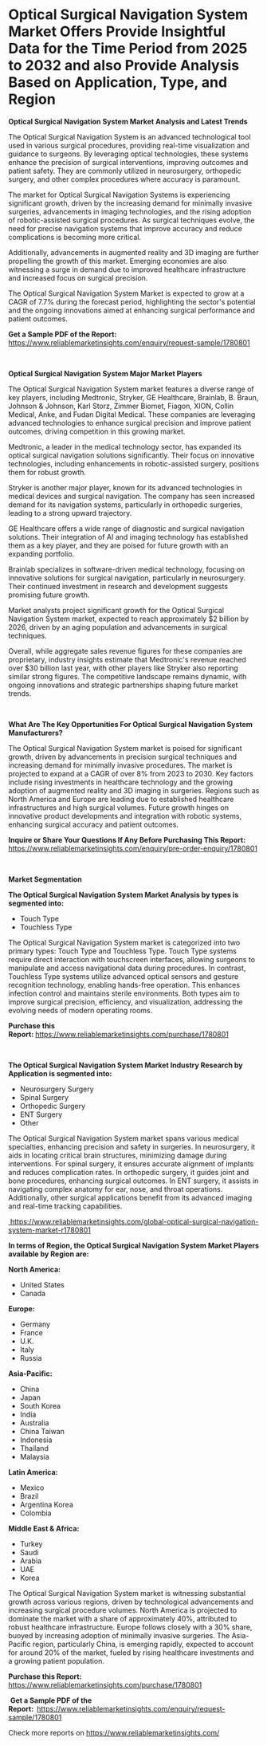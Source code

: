 <p><h1>Optical Surgical Navigation System Market Offers Provide Insightful Data for the Time Period from 2025 to 2032 and also Provide Analysis Based on Application, Type, and Region</h1></p><p><strong>Optical Surgical Navigation System Market Analysis and Latest Trends</strong></p>
<p><p>The Optical Surgical Navigation System is an advanced technological tool used in various surgical procedures, providing real-time visualization and guidance to surgeons. By leveraging optical technologies, these systems enhance the precision of surgical interventions, improving outcomes and patient safety. They are commonly utilized in neurosurgery, orthopedic surgery, and other complex procedures where accuracy is paramount.</p><p>The market for Optical Surgical Navigation Systems is experiencing significant growth, driven by the increasing demand for minimally invasive surgeries, advancements in imaging technologies, and the rising adoption of robotic-assisted surgical procedures. As surgical techniques evolve, the need for precise navigation systems that improve accuracy and reduce complications is becoming more critical. </p><p>Additionally, advancements in augmented reality and 3D imaging are further propelling the growth of this market. Emerging economies are also witnessing a surge in demand due to improved healthcare infrastructure and increased focus on surgical precision. </p><p>The Optical Surgical Navigation System Market is expected to grow at a CAGR of 7.7% during the forecast period, highlighting the sector's potential and the ongoing innovations aimed at enhancing surgical performance and patient outcomes.</p></p>
<p><strong>Get a Sample PDF of the Report:&nbsp;</strong> <a href="https://www.reliablemarketinsights.com/enquiry/request-sample/1780801?utm_campaign=2102&utm_medium=2&utm_source=Github&utm_content=ia&utm_term=25032025&utm_id=optical-surgical-navigation-system">https://www.reliablemarketinsights.com/enquiry/request-sample/1780801</a></p>
<p>&nbsp;</p>
<p><strong>Optical Surgical Navigation System Major Market Players</strong></p>
<p><p>The Optical Surgical Navigation System market features a diverse range of key players, including Medtronic, Stryker, GE Healthcare, Brainlab, B. Braun, Johnson & Johnson, Karl Storz, Zimmer Biomet, Fiagon, XION, Collin Medical, Anke, and Fudan Digital Medical. These companies are leveraging advanced technologies to enhance surgical precision and improve patient outcomes, driving competition in this growing market.</p><p>Medtronic, a leader in the medical technology sector, has expanded its optical surgical navigation solutions significantly. Their focus on innovative technologies, including enhancements in robotic-assisted surgery, positions them for robust growth.</p><p>Stryker is another major player, known for its advanced technologies in medical devices and surgical navigation. The company has seen increased demand for its navigation systems, particularly in orthopedic surgeries, leading to a strong upward trajectory.</p><p>GE Healthcare offers a wide range of diagnostic and surgical navigation solutions. Their integration of AI and imaging technology has established them as a key player, and they are poised for future growth with an expanding portfolio.</p><p>Brainlab specializes in software-driven medical technology, focusing on innovative solutions for surgical navigation, particularly in neurosurgery. Their continued investment in research and development suggests promising future growth.</p><p>Market analysts project significant growth for the Optical Surgical Navigation System market, expected to reach approximately $2 billion by 2026, driven by an aging population and advancements in surgical techniques.</p><p>Overall, while aggregate sales revenue figures for these companies are proprietary, industry insights estimate that Medtronic's revenue reached over $30 billion last year, with other players like Stryker also reporting similar strong figures. The competitive landscape remains dynamic, with ongoing innovations and strategic partnerships shaping future market trends.</p></p>
<p>&nbsp;</p>
<p><strong>What Are The Key Opportunities For Optical Surgical Navigation System Manufacturers?</strong></p>
<p><p>The Optical Surgical Navigation System market is poised for significant growth, driven by advancements in precision surgical techniques and increasing demand for minimally invasive procedures. The market is projected to expand at a CAGR of over 8% from 2023 to 2030. Key factors include rising investments in healthcare technology and the growing adoption of augmented reality and 3D imaging in surgeries. Regions such as North America and Europe are leading due to established healthcare infrastructures and high surgical volumes. Future growth hinges on innovative product developments and integration with robotic systems, enhancing surgical accuracy and patient outcomes.</p></p>
<p><strong>Inquire or Share Your Questions If Any Before Purchasing This Report:</strong> <a href="https://www.reliablemarketinsights.com/enquiry/pre-order-enquiry/1780801?utm_campaign=2102&utm_medium=2&utm_source=Github&utm_content=ia&utm_term=25032025&utm_id=optical-surgical-navigation-system">https://www.reliablemarketinsights.com/enquiry/pre-order-enquiry/1780801</a></p>
<p>&nbsp;</p>
<p><strong>Market Segmentation</strong></p>
<p><strong>The Optical Surgical Navigation System Market Analysis by types is segmented into:</strong></p>
<p><ul><li>Touch Type</li><li>Touchless Type</li></ul></p>
<p><p>The Optical Surgical Navigation System market is categorized into two primary types: Touch Type and Touchless Type. Touch Type systems require direct interaction with touchscreen interfaces, allowing surgeons to manipulate and access navigational data during procedures. In contrast, Touchless Type systems utilize advanced optical sensors and gesture recognition technology, enabling hands-free operation. This enhances infection control and maintains sterile environments. Both types aim to improve surgical precision, efficiency, and visualization, addressing the evolving needs of modern operating rooms.</p></p>
<p><strong>Purchase this Report:&nbsp;</strong><a href="https://www.reliablemarketinsights.com/purchase/1780801?utm_campaign=2102&utm_medium=2&utm_source=Github&utm_content=ia&utm_term=25032025&utm_id=optical-surgical-navigation-system">https://www.reliablemarketinsights.com/purchase/1780801</a></p>
<p>&nbsp;</p>
<p><strong>The Optical Surgical Navigation System Market Industry Research by Application is segmented into:</strong></p>
<p><ul><li>Neurosurgery Surgery</li><li>Spinal Surgery</li><li>Orthopedic Surgery</li><li>ENT Surgery</li><li>Other</li></ul></p>
<p><p>The Optical Surgical Navigation System market spans various medical specialties, enhancing precision and safety in surgeries. In neurosurgery, it aids in locating critical brain structures, minimizing damage during interventions. For spinal surgery, it ensures accurate alignment of implants and reduces complication rates. In orthopedic surgery, it guides joint and bone procedures, enhancing surgical outcomes. In ENT surgery, it assists in navigating complex anatomy for ear, nose, and throat operations. Additionally, other surgical applications benefit from its advanced imaging and real-time tracking capabilities.</p></p>
<p><a href="https://www.reliablemarketinsights.com/global-optical-surgical-navigation-system-market-r1780801?utm_campaign=2102&utm_medium=2&utm_source=Github&utm_content=ia&utm_term=25032025&utm_id=optical-surgical-navigation-system">&nbsp;https://www.reliablemarketinsights.com/global-optical-surgical-navigation-system-market-r1780801</a></p>
<p><strong>In terms of Region, the Optical Surgical Navigation System Market Players available by Region are:</strong></p>
<p>
    <p> <strong> North America: </strong>
        <ul>
            <li>United States</li>
            <li>Canada</li>
        </ul>
        </p> 
    <p> <strong> Europe: </strong>
        <ul>
            <li>Germany</li>
            <li>France</li>
            <li>U.K.</li>
            <li>Italy</li>
            <li>Russia</li>
        </ul>
        </p> 
    <p> <strong> Asia-Pacific: </strong>
        <ul>
            <li>China</li>
            <li>Japan</li>
            <li>South Korea</li>
            <li>India</li>
            <li>Australia</li>
            <li>China Taiwan</li>
            <li>Indonesia</li>
            <li>Thailand</li>
            <li>Malaysia</li>
        </ul>
        </p> 
    <p> <strong> Latin America: </strong>
        <ul>
            <li>Mexico</li>
            <li>Brazil</li>
            <li>Argentina Korea</li>
            <li>Colombia</li>
        </ul>
        </p> 
    <p> <strong> Middle East & Africa: </strong>
        <ul>
            <li>Turkey</li>
            <li>Saudi</li>
            <li>Arabia</li>
            <li>UAE</li>
            <li>Korea</li>
        </ul>
    </p>
    </p>
<p><p>The Optical Surgical Navigation System market is witnessing substantial growth across various regions, driven by technological advancements and increasing surgical procedure volumes. North America is projected to dominate the market with a share of approximately 40%, attributed to robust healthcare infrastructure. Europe follows closely with a 30% share, buoyed by increasing adoption of minimally invasive surgeries. The Asia-Pacific region, particularly China, is emerging rapidly, expected to account for around 20% of the market, fueled by rising healthcare investments and a growing patient population.</p></p>
<p><strong>Purchase this Report: </strong><a href="https://www.reliablemarketinsights.com/purchase/1780801?utm_campaign=2102&utm_medium=2&utm_source=Github&utm_content=ia&utm_term=25032025&utm_id=optical-surgical-navigation-system">https://www.reliablemarketinsights.com/purchase/1780801</a></p>
<p>&nbsp;<strong>Get a Sample PDF of the Report:&nbsp;&nbsp;</strong><a href="https://www.reliablemarketinsights.com/enquiry/request-sample/1780801?utm_campaign=2102&utm_medium=2&utm_source=Github&utm_content=ia&utm_term=25032025&utm_id=optical-surgical-navigation-system">https://www.reliablemarketinsights.com/enquiry/request-sample/1780801</a></p>
<p><strong></strong></p>
<p>Check more reports on <a href="https://www.reliablemarketinsights.com/?utm_campaign=2102&utm_medium=2&utm_source=Github&utm_content=ia&utm_term=25032025&utm_id=optical-surgical-navigation-system">https://www.reliablemarketinsights.com/</a></p>
